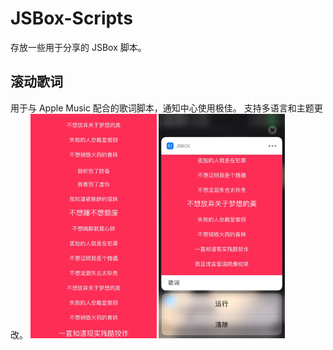 # JSBox-Scripts
存放一些用于分享的 JSBox 脚本。

## 滚动歌词
用于与 Apple Music 配合的歌词脚本，通知中心使用极佳。
支持多语言和主题更改。
<img src="/images/lyric1.png" width="40%"> <img src="/images/lyric2.png" width="40%">
